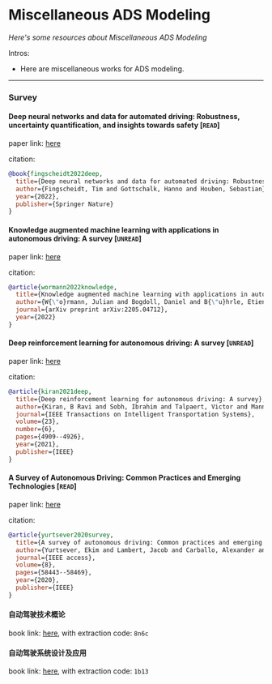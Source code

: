 # Miscellaneous ADS Modeling
*Here's some resources about Miscellaneous ADS Modeling*

Intros:
* Here are miscellaneous works for ADS modeling.

---

### Survey


#### Deep neural networks and data for automated driving: Robustness, uncertainty quantification, and insights towards safety [`READ`]

paper link: [here](https://library.oapen.org/bitstream/handle/20.500.12657/57375/1/978-3-031-01233-4.pdf)

citation: 
```bibtex
@book{fingscheidt2022deep,
  title={Deep neural networks and data for automated driving: Robustness, uncertainty quantification, and insights towards safety},
  author={Fingscheidt, Tim and Gottschalk, Hanno and Houben, Sebastian},
  year={2022},
  publisher={Springer Nature}
}
```

#### Knowledge augmented machine learning with applications in autonomous driving: A survey [`UNREAD`]

paper link: [here](https://arxiv.org/pdf/2205.04712)

citation: 
```bibtex
@article{wormann2022knowledge,
  title={Knowledge augmented machine learning with applications in autonomous driving: A survey},
  author={W{\"o}rmann, Julian and Bogdoll, Daniel and B{\"u}hrle, Etienne and Chen, Han and Chuo, Evaristus Fuh and Cvejoski, Kostadin and van Elst, Ludger and Gottschall, Philip and Griesche, Stefan and Hellert, Christian and others},
  journal={arXiv preprint arXiv:2205.04712},
  year={2022}
}
```
    

#### Deep reinforcement learning for autonomous driving: A survey [`UNREAD`]

paper link: [here](https://arxiv.org/pdf/2002.00444)

citation: 
```bibtex
@article{kiran2021deep,
  title={Deep reinforcement learning for autonomous driving: A survey},
  author={Kiran, B Ravi and Sobh, Ibrahim and Talpaert, Victor and Mannion, Patrick and Al Sallab, Ahmad A and Yogamani, Senthil and P{\'e}rez, Patrick},
  journal={IEEE Transactions on Intelligent Transportation Systems},
  volume={23},
  number={6},
  pages={4909--4926},
  year={2021},
  publisher={IEEE}
}
```
    

#### A Survey of Autonomous Driving: Common Practices and Emerging Technologies [`READ`]

paper link: [here](https://ieeexplore.ieee.org/iel7/6287639/8948470/09046805.pdf)

citation: 
```bibtex
@article{yurtsever2020survey,
  title={A survey of autonomous driving: Common practices and emerging technologies},
  author={Yurtsever, Ekim and Lambert, Jacob and Carballo, Alexander and Takeda, Kazuya},
  journal={IEEE access},
  volume={8},
  pages={58443--58469},
  year={2020},
  publisher={IEEE}
}
```

#### 自动驾驶技术概论
book link: [here](https://pan.baidu.com/s/1Pf-hEFLN1etth_DVTMLNAw), with extraction code: `8n6c`

#### 自动驾驶系统设计及应用
book link: [here](https://pan.baidu.com/s/19K6C-Daw-ak6Bf2TbKQ_SA), with extraction code: `1b13`


